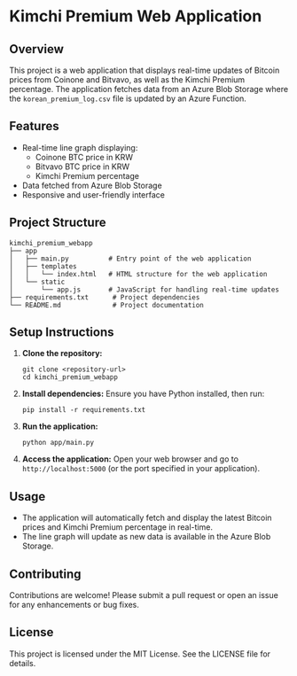 # Kimchi Premium Web Application

## Overview

This project is a web application that displays real-time updates of Bitcoin prices from Coinone and Bitvavo, as well as the Kimchi Premium percentage. The application fetches data from an Azure Blob Storage where the `korean_premium_log.csv` file is updated by an Azure Function.

## Features

- Real-time line graph displaying:
  - Coinone BTC price in KRW
  - Bitvavo BTC price in KRW
  - Kimchi Premium percentage
- Data fetched from Azure Blob Storage
- Responsive and user-friendly interface

## Project Structure

```
kimchi_premium_webapp
├── app
│   ├── main.py          # Entry point of the web application
│   ├── templates
│   │   └── index.html   # HTML structure for the web application
│   └── static
│       └── app.js       # JavaScript for handling real-time updates
├── requirements.txt      # Project dependencies
└── README.md             # Project documentation
```

## Setup Instructions

1. **Clone the repository:**
   ```
   git clone <repository-url>
   cd kimchi_premium_webapp
   ```

2. **Install dependencies:**
   Ensure you have Python installed, then run:
   ```
   pip install -r requirements.txt
   ```

3. **Run the application:**
   ```
   python app/main.py
   ```

4. **Access the application:**
   Open your web browser and go to `http://localhost:5000` (or the port specified in your application).

## Usage

- The application will automatically fetch and display the latest Bitcoin prices and Kimchi Premium percentage in real-time.
- The line graph will update as new data is available in the Azure Blob Storage.

## Contributing

Contributions are welcome! Please submit a pull request or open an issue for any enhancements or bug fixes.

## License

This project is licensed under the MIT License. See the LICENSE file for details.